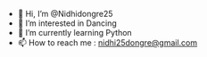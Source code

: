 - 👋 Hi, I’m @Nidhidongre25
- 👀 I’m interested in Dancing
- 🌱 I’m currently learning Python
- 📫 How to reach me : nidhi25dongre@gmail.com

<!---
Nidhidongre25/Nidhidongre25 is a ✨ special ✨ repository because its `README.md` (this file) appears on your GitHub profile.
You can click the Preview link to take a look at your changes.
--->

